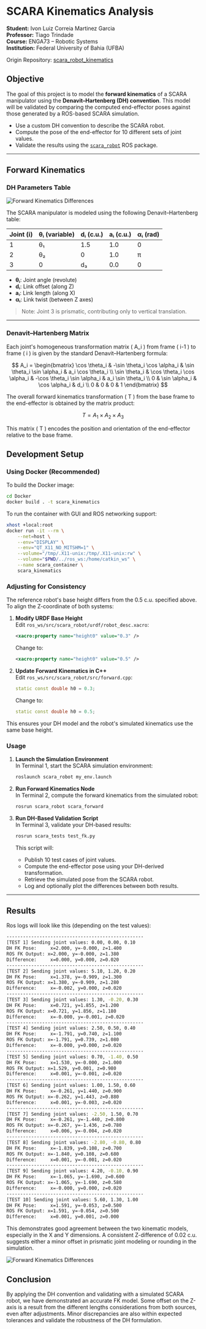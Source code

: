 # SCARA Kinematics Analysis

**Student:** Ivon Luiz Correia Martinez Garcia  
**Professor:** Tiago Trindade  
**Course:** ENGA73 – Robotic Systems  
**Institution:** Federal University of Bahia (UFBA)

Origin Repository: [scara_robot_kinematics](https://github.com/IvonLuiz/scara_robot_kinematics/tree/master)

## Objective

The goal of this project is to model the **forward kinematics** of a SCARA manipulator using the **Denavit–Hartenberg (DH) convention**. This model will be validated by comparing the computed end-effector poses against those generated by a ROS-based SCARA simulation.

- Use a custom DH convention to describe the SCARA robot.
- Compute the pose of the end-effector for 10 different sets of joint values.
- Validate the results using the [`scara_robot`](https://github.com/aniketmpatil/scara_robot) ROS package.

---

## Forward Kinematics
### DH Parameters Table

![Forward Kinematics Differences](media/scara_frames.png)

The SCARA manipulator is modeled using the following Denavit–Hartenberg table:

| Joint (i) | θᵢ (variable) | dᵢ (c.u.) | aᵢ (c.u.) | αᵢ (rad) |
|-----------|----------------|------------|------------|-----------|
| 1         | θ₁             | 1.5        | 1.0        | 0         |
| 2         | θ₂             | 0          | 1.0        | π         |
| 3         | 0              | d₃         | 0.0        | 0         |

- **θᵢ**: Joint angle (revolute)
- **dᵢ**: Link offset (along Z)
- **aᵢ**: Link length (along X)
- **αᵢ**: Link twist (between Z axes)

> Note: Joint 3 is prismatic, contributing only to vertical translation.
---

### Denavit–Hartenberg Matrix

Each joint's homogeneous transformation matrix \( A_i \) from frame \( i-1 \) to frame \( i \) is given by the standard Denavit–Hartenberg formula:

$$
A_i =
\begin{bmatrix}
\cos \theta_i & -\sin \theta_i \cos \alpha_i & \sin \theta_i \sin \alpha_i & a_i \cos \theta_i \\
\sin \theta_i & \cos \theta_i \cos \alpha_i & -\cos \theta_i \sin \alpha_i & a_i \sin \theta_i \\
0 & \sin \alpha_i & \cos \alpha_i & d_i \\
0 & 0 & 0 & 1
\end{bmatrix}
$$

The overall forward kinematics transformation \( T \) from the base frame to the end-effector is obtained by the matrix product:

$$
T = A_1 \times A_2 \times A_3
$$

This matrix \( T \) encodes the position and orientation of the end-effector relative to the base frame.

## Development Setup

### Using Docker (Recommended)

To build the Docker image:

```bash
cd Docker
docker build . -t scara_kinematics
```

To run the container with GUI and ROS networking support:

```bash
xhost +local:root
docker run -it --rm \
    --net=host \
    --env="DISPLAY" \
    --env="QT_X11_NO_MITSHM=1" \
    --volume="/tmp/.X11-unix:/tmp/.X11-unix:rw" \
    --volume="$PWD/../ros_ws:/home/catkin_ws" \
    --name scara_container \
    scara_kinematics
```
### Adjusting for Consistency

The reference robot's base height differs from the 0.5 c.u. specified above. To align the Z-coordinate of both systems:

1. **Modify URDF Base Height**  
    Edit `ros_ws/src/scara_robot/urdf/robot_desc.xacro`:
    ```xml
    <xacro:property name="height0" value="0.3" />
    ```
    Change to:
    ```xml
    <xacro:property name="height0" value="0.5" />
    ```

2. **Update Forward Kinematics in C++**  
    Edit `ros_ws/src/scara_robot/src/forward.cpp`:
    ```cpp
    static const double h0 = 0.3;
    ```
    Change to:
    ```cpp
    static const double h0 = 0.5;
    ```

This ensures your DH model and the robot's simulated kinematics use the same base height.

### Usage

1. **Launch the Simulation Environment**  
    In Terminal 1, start the SCARA simulation environment:
    ```bash
    roslaunch scara_robot my_env.launch
    ```

2. **Run Forward Kinematics Node**  
    In Terminal 2, compute the forward kinematics from the simulated robot:
    ```bash
    rosrun scara_robot scara_forward
    ```

3. **Run DH-Based Validation Script**  
    In Terminal 3, validate your DH-based results:
    ```bash
    rosrun scara_tests test_fk.py
    ```
    This script will:
    - Publish 10 test cases of joint values.
    - Compute the end-effector pose using your DH-derived transformation.
    - Retrieve the simulated pose from the SCARA robot.
    - Log and optionally plot the differences between both results.

---

## Results

Ros logs will look like this (depending on the test values):

```bash
--------------------------------------------------
[TEST 1] Sending joint values: 0.00, 0.00, 0.10
DH FK Pose:     x=2.000, y=-0.000, z=1.400
ROS FK Output: x=2.000, y=-0.000, z=1.380
Difference:     x=0.000, y=0.000, z=0.020
--------------------------------------------------
[TEST 2] Sending joint values: 5.10, 1.20, 0.20
DH FK Pose:     x=1.378, y=-0.909, z=1.300
ROS FK Output: x=1.380, y=-0.909, z=1.280
Difference:     x=-0.002, y=0.000, z=0.020
--------------------------------------------------
[TEST 3] Sending joint values: 1.30, -0.20, 0.30
DH FK Pose:     x=0.721, y=1.855, z=1.200
ROS FK Output: x=0.721, y=1.856, z=1.180
Difference:     x=-0.000, y=-0.001, z=0.020
--------------------------------------------------
[TEST 4] Sending joint values: 2.50, 0.50, 0.40
DH FK Pose:     x=-1.791, y=0.740, z=1.100
ROS FK Output: x=-1.791, y=0.739, z=1.080
Difference:     x=-0.000, y=0.000, z=0.020
--------------------------------------------------
[TEST 5] Sending joint values: 0.70, -1.40, 0.50
DH FK Pose:     x=1.530, y=-0.000, z=1.000
ROS FK Output: x=1.529, y=0.001, z=0.980
Difference:     x=0.001, y=-0.001, z=0.020
--------------------------------------------------
[TEST 6] Sending joint values: 1.00, 1.50, 0.60
DH FK Pose:     x=-0.261, y=1.440, z=0.900
ROS FK Output: x=-0.262, y=1.443, z=0.880
Difference:     x=0.001, y=-0.003, z=0.020
--------------------------------------------------
[TEST 7] Sending joint values: -2.50, 1.50, 0.70
DH FK Pose:     x=-0.261, y=-1.440, z=0.800
ROS FK Output: x=-0.267, y=-1.436, z=0.780
Difference:     x=0.006, y=-0.004, z=0.020
--------------------------------------------------
[TEST 8] Sending joint values: -2.80, -0.80, 0.80
DH FK Pose:     x=-1.839, y=0.108, z=0.700
ROS FK Output: x=-1.840, y=0.108, z=0.680
Difference:     x=0.001, y=-0.001, z=0.020
--------------------------------------------------
[TEST 9] Sending joint values: 4.20, -0.10, 0.90
DH FK Pose:     x=-1.065, y=-1.690, z=0.600
ROS FK Output: x=-1.065, y=-1.690, z=0.580
Difference:     x=-0.000, y=0.000, z=0.020
--------------------------------------------------
[TEST 10] Sending joint values: 5.60, 1.30, 1.00
DH FK Pose:     x=1.591, y=-0.053, z=0.500
ROS FK Output: x=1.591, y=-0.054, z=0.500
Difference:     x=0.001, y=0.001, z=0.000
```
This demonstrates good agreement between the two kinematic models, especially in the X and Y dimensions. A consistent Z-difference of 0.02 c.u. suggests either a minor offset in prismatic joint modeling or rounding in the simulation.

![Forward Kinematics Differences](media/fk_differences.png)

## Conclusion
By applying the DH convention and validating with a simulated SCARA robot, we have demonstrated an accurate FK model. 
Some offset on the Z-axis is a result from the different lengths considerations from both sources, even after adjustments.
Minor discrepancies are also within expected tolerances and validate the robustness of the DH formulation.